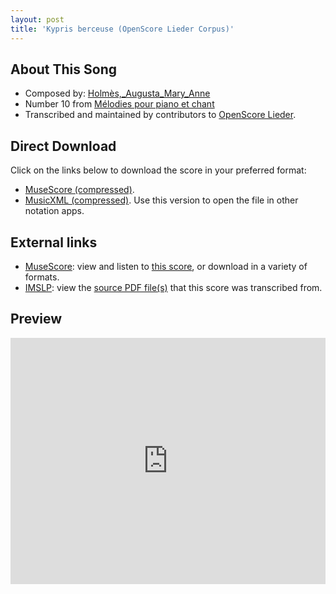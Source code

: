 ```yaml
---
layout: post
title: 'Kypris berceuse (OpenScore Lieder Corpus)'
---
```


## About This Song

- Composed by: [Holmès,_Augusta_Mary_Anne](https://fourscoreandmore.org/openscore/lieder/Holmès,_Augusta_Mary_Anne)
- Number 10 from [Mélodies pour piano et chant](https://fourscoreandmore.org/openscore/lieder/Holmès,_Augusta_Mary_Anne/Mélodies_pour_piano_et_chant)
- Transcribed and maintained by contributors to [OpenScore Lieder].

[OpenScore Lieder]: https://musescore.com/openscore-lieder-corpus

## Direct Download

Click on the links below to download the score in your preferred format:
- [MuseScore (compressed)](https://github.com/openscore/lieder/blob/main/scores/Holmès,_Augusta_Mary_Anne/Mélodies_pour_piano_et_chant/10_Kypris_berceuse/lc6002184.mscz?raw=true).
- [MusicXML (compressed)](https://github.com/openscore/lieder/blob/main/scores/Holmès,_Augusta_Mary_Anne/Mélodies_pour_piano_et_chant/10_Kypris_berceuse/lc6002184.mxl?raw=true). Use this version to open the file in other notation apps.

## External links

- [MuseScore]: view and listen to [this score][MuseScore], or download in a variety of formats.
- [IMSLP]: view the [source PDF file(s)][IMSLP] that this score was transcribed from.

[MuseScore]: https://musescore.com/score/6002184
[IMSLP]: https://imslp.org/wiki/Special:ReverseLookup/335938

## Preview

<iframe width="100%" height="394" src="https://musescore.com/openscore-lieder-corpus/scores/6002184/embed" frameborder="0" allowfullscreen allow="autoplay; fullscreen"></iframe>
